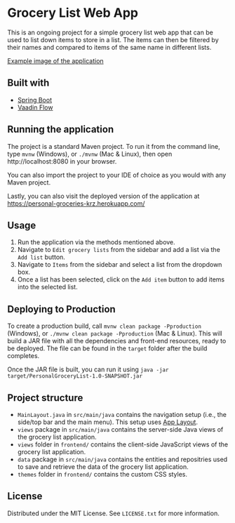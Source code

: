# Grocery List Web App

This is an ongoing project for a simple grocery list web app that can be used to list down items to store 
in a list. The items can then be filtered by their names and compared to items of the
same name in different lists.

[Example image of the application](img/demo.png)

## Built with
* [Spring Boot](https://spring.io/projects/spring-boot)
* [Vaadin Flow](https://vaadin.com/docs/latest/flow/overview)

## Running the application

The project is a standard Maven project. To run it from the command line,
type `mvnw` (Windows), or `./mvnw` (Mac & Linux), then open
http://localhost:8080 in your browser.

You can also import the project to your IDE of choice as you would with any
Maven project.

Lastly, you can also visit the deployed version of the application at 
https://personal-groceries-krz.herokuapp.com/

## Usage

1. Run the application via the methods mentioned above.
2. Navigate to `Edit grocery lists` from the sidebar and add a list via the `Add list` button.
3. Navigate to `Items` from the sidebar and select a list from the dropdown box.
4. Once a list has been selected, click on the `Add item` button to add items into the selected list.

## Deploying to Production

To create a production build, call `mvnw clean package -Pproduction` (Windows),
or `./mvnw clean package -Pproduction` (Mac & Linux).
This will build a JAR file with all the dependencies and front-end resources,
ready to be deployed. The file can be found in the `target` folder after the build completes.

Once the JAR file is built, you can run it using
`java -jar target/PersonalGroceryList-1.0-SNAPSHOT.jar`

## Project structure

- `MainLayout.java` in `src/main/java` contains the navigation setup (i.e., the
  side/top bar and the main menu). This setup uses
  [App Layout](https://vaadin.com/components/vaadin-app-layout).
- `views` package in `src/main/java` contains the server-side Java views of the grocery list application.
- `views` folder in `frontend/` contains the client-side JavaScript views of the grocery list application.
- `data` package in `src/main/java` contains the entities and repositries used to save and retrieve the data
of the grocery list application.
- `themes` folder in `frontend/` contains the custom CSS styles.

## License

Distributed under the MIT License. See `LICENSE.txt` for more information.

